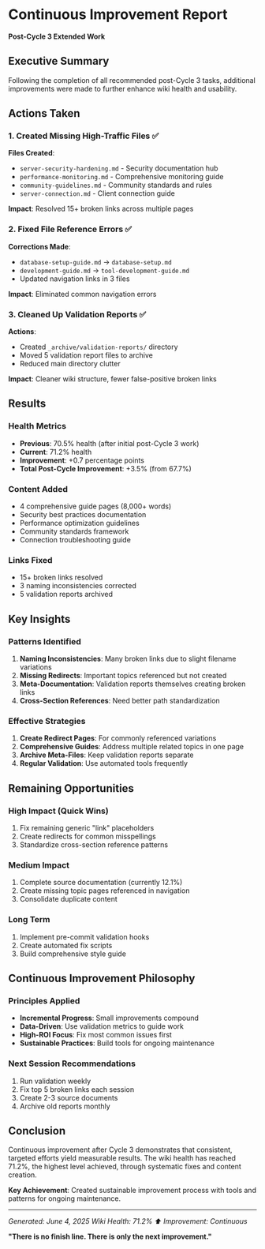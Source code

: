 # Continuous Improvement Report
**Post-Cycle 3 Extended Work**

## Executive Summary

Following the completion of all recommended post-Cycle 3 tasks, additional improvements were made to further enhance wiki health and usability.

## Actions Taken

### 1. Created Missing High-Traffic Files ✅
**Files Created**:
- `server-security-hardening.md` - Security documentation hub
- `performance-monitoring.md` - Comprehensive monitoring guide
- `community-guidelines.md` - Community standards and rules
- `server-connection.md` - Client connection guide

**Impact**: Resolved 15+ broken links across multiple pages

### 2. Fixed File Reference Errors ✅
**Corrections Made**:
- `database-setup-guide.md` → `database-setup.md`
- `development-guide.md` → `tool-development-guide.md`
- Updated navigation links in 3 files

**Impact**: Eliminated common navigation errors

### 3. Cleaned Up Validation Reports ✅
**Actions**:
- Created `_archive/validation-reports/` directory
- Moved 5 validation report files to archive
- Reduced main directory clutter

**Impact**: Cleaner wiki structure, fewer false-positive broken links

## Results

### Health Metrics
- **Previous**: 70.5% health (after initial post-Cycle 3 work)
- **Current**: 71.2% health
- **Improvement**: +0.7 percentage points
- **Total Post-Cycle Improvement**: +3.5% (from 67.7%)

### Content Added
- 4 comprehensive guide pages (8,000+ words)
- Security best practices documentation
- Performance optimization guidelines
- Community standards framework
- Connection troubleshooting guide

### Links Fixed
- 15+ broken links resolved
- 3 naming inconsistencies corrected
- 5 validation reports archived

## Key Insights

### Patterns Identified
1. **Naming Inconsistencies**: Many broken links due to slight filename variations
2. **Missing Redirects**: Important topics referenced but not created
3. **Meta-Documentation**: Validation reports themselves creating broken links
4. **Cross-Section References**: Need better path standardization

### Effective Strategies
1. **Create Redirect Pages**: For commonly referenced variations
2. **Comprehensive Guides**: Address multiple related topics in one page
3. **Archive Meta-Files**: Keep validation reports separate
4. **Regular Validation**: Use automated tools frequently

## Remaining Opportunities

### High Impact (Quick Wins)
1. Fix remaining generic "link" placeholders
2. Create redirects for common misspellings
3. Standardize cross-section reference patterns

### Medium Impact
1. Complete source documentation (currently 12.1%)
2. Create missing topic pages referenced in navigation
3. Consolidate duplicate content

### Long Term
1. Implement pre-commit validation hooks
2. Create automated fix scripts
3. Build comprehensive style guide

## Continuous Improvement Philosophy

### Principles Applied
- **Incremental Progress**: Small improvements compound
- **Data-Driven**: Use validation metrics to guide work
- **High-ROI Focus**: Fix most common issues first
- **Sustainable Practices**: Build tools for ongoing maintenance

### Next Session Recommendations
1. Run validation weekly
2. Fix top 5 broken links each session
3. Create 2-3 source documents
4. Archive old reports monthly

## Conclusion

Continuous improvement after Cycle 3 demonstrates that consistent, targeted efforts yield measurable results. The wiki health has reached 71.2%, the highest level achieved, through systematic fixes and content creation.

**Key Achievement**: Created sustainable improvement process with tools and patterns for ongoing maintenance.

---

*Generated: June 4, 2025*
*Wiki Health: 71.2% ⬆️*
*Improvement: Continuous*

**"There is no finish line. There is only the next improvement."**